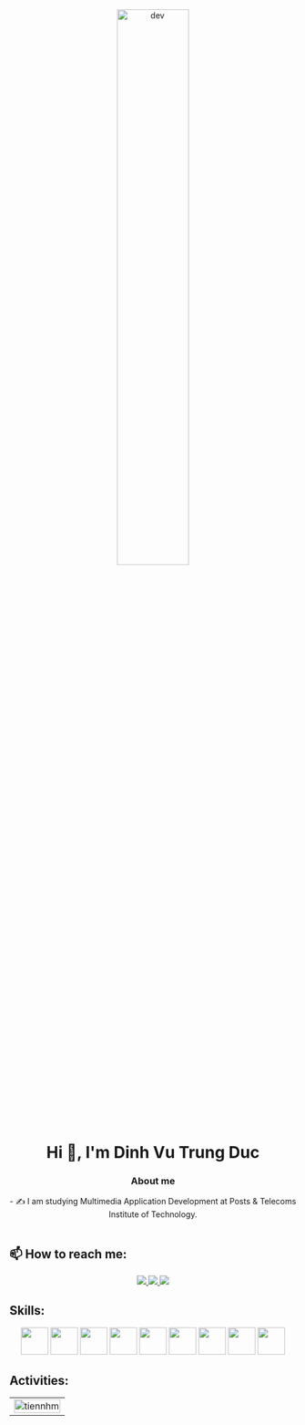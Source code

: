 <div align="center">
  <img src="https://cdn.dribbble.com/users/1059583/screenshots/4171367/coding-freak.gif" align="center" alt="dev" width="50%"/>
</div>
<h1 align="center">Hi 👋, I'm Dinh Vu Trung Duc</h1>
<p align="center">
  <h3 align="center">About me</h3>
</p>
<div align="center">
- ✍ I am studying Multimedia Application Development at Posts & Telecoms Institute of Technology.<br>
</div>
<br />

## 📫 How to reach me:
<p align="center">
  <a href="https://www.facebook.com/dinhvutrungduc/" alt="Facebook">
    <img src="https://img.icons8.com/fluent/48/000000/facebook-new.png" target="_blank" />
  </a> 
  <a href="https://github.com/VTD4444" alt="Github">
    <img src="https://img.icons8.com/fluent/48/000000/github.png"/>
  </a> 
  <a href="dvtduc@gmail.com" alt="Email">
    <img src="https://img.icons8.com/fluent/48/000000/mailing.png"/>
  </a>
</p>

## Skills:
<p align="center">
  <img src="https://img.icons8.com/?size=512&id=39848&format=png" width="48" height="48"/>
  <img src="https://img.icons8.com/?size=512&id=TpULddJc4gTh&format=png" width="48" height="48"/>
  <img src="https://img.icons8.com/?size=512&id=Fycm8TUhWmFU&format=png" width="48" height="48"/>
  <img src="https://img.icons8.com/?size=512&id=20909&format=png" width="48" height="48"/>
  <img src="https://img.icons8.com/?size=512&id=21278&format=png" width="48" height="48"/>
  <img src="https://img.icons8.com/?size=512&id=NeNPFdj7MzXi&format=png" width="48" height="48"/>
  <img src="https://img.icons8.com/?size=512&id=13631&format=png" width="48" height="48"/>
  <img src="https://img.icons8.com/?size=512&id=108781&format=png" width="48" height="48"/>
  <img src="https://img.icons8.com/color/48/java-coffee-cup-logo--v1.png" width="48" height="48"/>
</p>

## Activities:

<table style="width:100%;">
  <tr>
    <td>
      <img src="https://github-readme-stats.vercel.app/api/top-langs/?username=vtd4444&bg_color=FFFFFF00&text_color=179fa3&layout=compact&hide=CSS&langs_count=10&custom_title=Top%20ngôn%20ngữ%20được%20dùng" alt="tiennhm" width="100%"/>
    </td>
<!--     <td>
      <img src="https://github-readme-stats.vercel.app/api?username=vtd4444&bg_color=FFFFFF00&text_color=179fa3&show_icons=true&count_private=true&include_all_commits=true&custom_title=Hoạt%20động%20trên%20Github" alt="tiennhm" width="100%"/>
    </td> -->
  </tr>
</table>

<!-- # Certificates:

<img align="right" width="400" src="https://github.githubassets.com/images/modules/profile/profile-joined-github.svg">

- [![MATLAB](https://img.shields.io/badge/-MATLAB-orange) Onramp](https://matlabacademy.mathworks.com/progress/share/certificate.html?id=c2f444b8-d6ce-4eef-9934-48d7fa7da2d1)
- [![MATLAB](https://img.shields.io/badge/-MATLAB-orange) Machine Learning Onramp](https://matlabacademy.mathworks.com/progress/share/certificate.html?id=ad7fb8de-67d7-487f-95ee-f3871a61b1e1)
- [![COURSERA](https://img.shields.io/badge/-COURSERA-green) Introduction to JavaScript](https://www.coursera.org/account/accomplishments/certificate/XFNU3UXCK5DG)
- [![COURSERA](https://img.shields.io/badge/-COURSERA-green) Audio Classification with TensorFlow](https://www.coursera.org/account/accomplishments/certificate/MBSDFCKQ9X8E)
- [![COURSERA](https://img.shields.io/badge/-COURSERA-green) Python Data Structures](https://www.coursera.org/account/accomplishments/certificate/PQMJRCLM7BCQ)
- [![COURSERA](https://img.shields.io/badge/-COURSERA-green) Programming for Everybody (Getting Started with Python)](https://www.coursera.org/account/accomplishments/certificate/V7MK7JDL96DU)
- [![COURSERA](https://img.shields.io/badge/-COURSERA-green) Capstone: Retrieving, Processing, and Visualizing Data with Python](https://www.coursera.org/account/accomplishments/certificate/DVXXD98ESKLP)
- [![KAGGLE](https://img.shields.io/badge/-KAGGLE-blue) Python](https://www.kaggle.com/learn/certification/nguyenhuynhminhtien/python)
- [![KAGGLE](https://img.shields.io/badge/-KAGGLE-blue) Intro to Machine Learning](https://www.kaggle.com/learn/certification/nguyenhuynhminhtien/intro-to-machine-learning)
- [![KAGGLE](https://img.shields.io/badge/-KAGGLE-blue) Intro to Deep Learning](https://www.kaggle.com/learn/certification/nguyenhuynhminhtien/intro-to-deep-learning) -->
